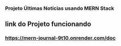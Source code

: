 ### Projeto Últimas Notícias usando MERN Stack

## link do Projeto funcionando
### https://mern-journal-9t10.onrender.com/doc

